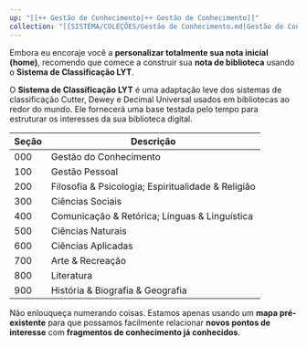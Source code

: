 ```yaml
---
up: "[[++ Gestão de Conhecimento|++ Gestão de Conhecimento]]"
collection: "[[SISTEMA/COLEÇÕES/Gestão de Conhecimento.md|Gestão de Conhecimento]]"
---
```

Embora eu encoraje você a **personalizar totalmente sua nota inicial (home)**, recomendo que comece a construir sua **nota de biblioteca** usando o **Sistema de Classificação LYT**.  

O **Sistema de Classificação LYT** é uma adaptação leve dos sistemas de classificação Cutter, Dewey e Decimal Universal usados em bibliotecas ao redor do mundo. Ele fornecerá uma base testada pelo tempo para estruturar os interesses da sua biblioteca digital.

| Seção | Descrição                                          |
| ----- | -------------------------------------------------- |
| 000   | Gestão do Conhecimento                             |
| 100   | Gestão Pessoal                                     |
| 200   | Filosofia & Psicologia; Espiritualidade & Religião |
| 300   | Ciências Sociais                                   |
| 400   | Comunicação & Retórica; Línguas & Linguística      |
| 500   | Ciências Naturais                                  |
| 600   | Ciências Aplicadas                                 |
| 700   | Arte & Recreação                                   |
| 800   | Literatura                                         |
| 900   | História & Biografia & Geografia                   |

Não enlouqueça numerando coisas. Estamos apenas usando um **mapa pré-existente** para que possamos facilmente relacionar **novos pontos de interesse** com **fragmentos de conhecimento já conhecidos**.
